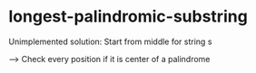 # longest-palindromic-substring

Unimplemented solution: Start from middle for string s

--> Check every position if it is center of a palindrome


